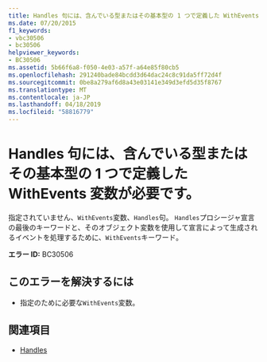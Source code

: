 ```yaml
---
title: Handles 句には、含んでいる型またはその基本型の 1 つで定義した WithEvents 変数が必要です。
ms.date: 07/20/2015
f1_keywords:
- vbc30506
- bc30506
helpviewer_keywords:
- BC30506
ms.assetid: 5b66f6a8-f050-4e03-a57f-a64e85f80cb5
ms.openlocfilehash: 291240bade84bcdd3d64dac24c8c91da5ff72d4f
ms.sourcegitcommit: 0be8a279af6d8a43e03141e349d3efd5d35f8767
ms.translationtype: MT
ms.contentlocale: ja-JP
ms.lasthandoff: 04/18/2019
ms.locfileid: "58816779"
---
```

# <a name="handles-clause-requires-a-withevents-variable-defined-in-the-containing-type-or-one-of-its-base-types"></a>Handles 句には、含んでいる型またはその基本型の 1 つで定義した WithEvents 変数が必要です。
指定されていません、`WithEvents`変数、`Handles`句。 `Handles`プロシージャ宣言の最後のキーワードと、そのオブジェクト変数を使用して宣言によって生成されるイベントを処理するために、`WithEvents`キーワード。  
  
 **エラー ID:** BC30506  
  
## <a name="to-correct-this-error"></a>このエラーを解決するには  
  
-   指定のために必要な`WithEvents`変数。  
  
## <a name="see-also"></a>関連項目

- [Handles](../../../visual-basic/language-reference/statements/handles-clause.md)
